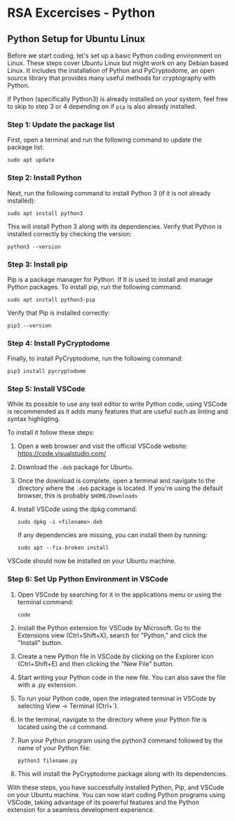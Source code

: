 # RSA Excercises - Python

## Python Setup for Ubuntu Linux

Before we start coding, let's set up a basic Python coding environment on Linux. These
steps cover Ubuntu Linux but might work on any Debian based Linux. It includes the installation of Python 
and PyCryptodome, an open source library that provides many useful methods for cryptography
with Python.

If Python (specifically Python3) is already installed on your system, feel free to skip to
step 3 or 4 depending on if `pip` is also already installed.

### Step 1: Update the package list

First, open a terminal and run the following command to update the package list:

```
sudo apt update
```

### Step 2: Install Python

Next, run the following command to install Python 3 (if it is not already installed):

```
sudo apt install python3
```

This will install Python 3 along with its dependencies.  Verify that Python is installed
correctly by checking the version:

```
python3 --version
```

### Step 3: Install pip

Pip is a package manager for Python. If It is used to install and manage Python packages. 
To install pip, run the following command:

```
sudo apt install python3-pip
```

Verify that Pip is installed correctly:

```
pip3 --version
```

### Step 4: Install PyCryptodome

Finally, to install PyCryptodome, run the following command:

```
pip3 install pycryptodome
```

### Step 5: Install VSCode

While its possible to use any text editor to write Python code, using VSCode is recommended
as it adds many features that are useful such as linting and syntax highligting.

To install it follow these steps:

1. Open a web browser and visit the official VSCode website: https://code.visualstudio.com/
2. Download the `.deb` package for Ubuntu.
3. Once the download is complete, open a terminal and navigate to the directory where the `.deb` 
   package is located. If you're using the default browser, this is probably `$HOME/Downloads`

4. Install VSCode using the dpkg command:

   ```
   sudo dpkg -i <filename>.deb
   ```

   If any dependencies are missing, you can install them by running:


   ```
   sudo apt --fix-broken install
   ```

VSCode should now be installed on your Ubuntu machine.

### Step 6: Set Up Python Environment in VSCode

1. Open VSCode by searching for it in the applications menu or using the terminal command:

   ```
   code
   ```

2. Install the Python extension for VSCode by Microsoft. Go to the Extensions view (Ctrl+Shift+X),
   search for "Python," and click the "Install" button.
3. Create a new Python file in VSCode by clicking on the Explorer icon (Ctrl+Shift+E) and then
   clicking the "New File" button.
4. Start writing your Python code in the new file. You can also save the file with a .py extension.
5. To run your Python code, open the integrated terminal in VSCode by selecting View → Terminal
   (Ctrl+`).
6. In the terminal, navigate to the directory where your Python file is located using the `cd` 
   command.
7. Run your Python program using the python3 command followed by the name of your Python file:

   ```
   python3 filename.py
   ```

8. This will install the PyCryptodome package along with its dependencies.

With these steps, you have successfully installed Python, Pip, and VSCode on your Ubuntu machine.
You can now start coding Python programs using VSCode, taking advantage of its powerful features
and the Python extension for a seamless development experience.
